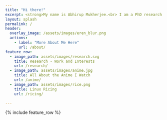 ```yaml
---
title: "Hi there!"
excerpt: <strong>My name is Abhirup Mukherjee.<br> I am a PhD research scholar at IISER Kolkata.</strong>
layout: splash
permalink: /
header:
  overlay_image: /assets/images/eren_blur.png
  actions:
    - label: "More About Me Here"
      url: /about/
feature_row:
  - image_path: assets/images/research.svg
    title: Research - Work and Interests
    url: /research/
  - image_path: assets/images/anime.jpg
    title: All About the Anime I Watch
    url: /anime/
  - image_path: assets/images/rice.png
    title: Linux Ricing
    url: /ricing/

---
```


{% include feature_row %}

